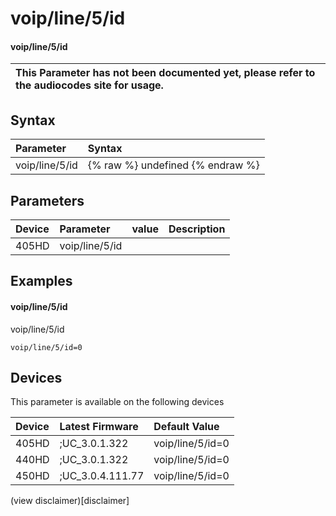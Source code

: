 ﻿---
description: voip/line/5/id
search:
    keywords: ['voip','line','5','id']
---

# voip/line/5/id

#### voip/line/5/id


| This Parameter has not been documented yet, please refer to the audiocodes site for usage.  |
| :--- |

## Syntax
| Parameter | Syntax |
| :--- | :--- |
|voip/line/5/id | {% raw %} undefined {% endraw %} |

## Parameters
|Device|Parameter|value|Description|
|:---|:---|:---|:---|
| 405HD | voip/line/5/id |  |  |

## Examples
#### voip/line/5/id

voip/line/5/id

```
voip/line/5/id=0
```

## Devices
This parameter is available on the following devices

| Device | Latest Firmware | Default Value |
|:---|:---|:---|
| 405HD | ;UC_3.0.1.322 | voip/line/5/id=0 
| 440HD | ;UC_3.0.1.322 | voip/line/5/id=0 
| 450HD | ;UC_3.0.4.111.77 | voip/line/5/id=0 

(view disclaimer)[disclaimer]
